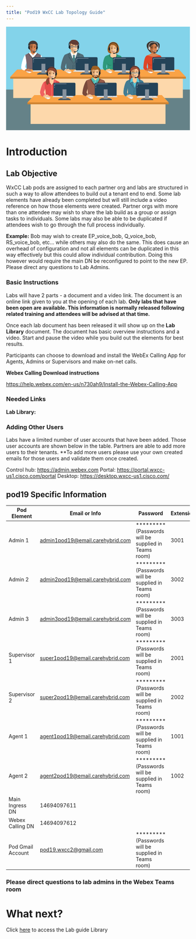 ```yaml
---
title: "Pod19 WxCC Lab Topology Guide"
---
```

![description](/images/webexcclab.jpg)



# Introduction

## Lab Objective

WxCC Lab pods are assigned to each partner org and labs are structured in such a way to allow attendees to build out a tenant end to end.  Some lab elements have already been completed but will still include a video reference on how those elements were created.  Partner orgs with more than one attendee may wish to share the lab build as a group or assign tasks to individuals.  Some labs may also be able to be duplicated if attendees wish to go through the full process individually.

**Example:**
Bob may wish to create EP_voice_bob, Q_voice_bob, RS_voice_bob, etc... while others may also do the same.  This does cause an overhead of configuration and not all elements can be duplicated in this way effectively but this could allow individual contribution. Doing this however would require the main DN be reconfigured to point to the new EP. Please direct any questions to Lab Admins.

### Basic Instructions

Labs will have 2 parts - a document and a video link.  The document is an online link given to you at the opening of each lab.  **Only labs that have been open are available.  This information is normally released following related training and attendees will be advised at that time.**

Once each lab document has been released it will show up on the **Lab Library** document.  The document has basic overview instructions and a video.  Start and pause the video while you build out the elements for best results.

Participants can choose to download and install the WebEx Calling App for Agents, Admins or Supervisors and make on-net calls.

**Webex Calling Download instructions**

https://help.webex.com/en-us/n730ah9/Install-the-Webex-Calling-App

### Needed Links 
**Lab Library:**  

### Adding Other Users
Labs have a limited number of user accounts that have been added.  Those user accounts are shown below in the table.  Partners are able to add more users to their tenants.
**To add more users please use your own created emails for those users and validate them once created.
 

Control hub: https://admin.webex.com
Portal: https://portal.wxcc-us1.cisco.com/portal
Desktop: https://desktop.wxcc-us1.cisco.com/

## pod19 Specific Information

| Pod Element        | Email or Info                   | Password  | Extension |
|--------------------|---------------------------------|-----------|-----------|
| Admin 1            | admin1pod19@email.carehybrid.com | ********* (Passwords will be supplied in Teams room) | 3001      |
| Admin 2            | admin2pod19@email.carehybrid.com | ********* (Passwords will be supplied in Teams room) | 3002      |
| Admin 3            | admin3pod19@email.carehybrid.com | ********* (Passwords will be supplied in Teams room) | 3003      |
| Supervisor 1       | super1pod19@email.carehybrid.com | ********* (Passwords will be supplied in Teams room) | 2001      |
| Supervisor 2       | super2pod19@email.carehybrid.com | ********* (Passwords will be supplied in Teams room) | 2002      |
| Agent 1            | agent1pod19@email.carehybrid.com | ********* (Passwords will be supplied in Teams room) | 1001      |
| Agent 2            | agent2pod19@email.carehybrid.com | ********* (Passwords will be supplied in Teams room) | 1002      |
| Main Ingress DN | 14694097611                    |           |           |
| Webex Calling DN | 14694097612                   |           |           |
| Pod Gmail Account  | pod19.wxcc2@gmail.com            | ********* (Passwords will be supplied in Teams room) |           |

### Please direct questions to lab admins in the Webex Teams room

# What next?
Click [here](LabLibrary) to access the Lab guide Library